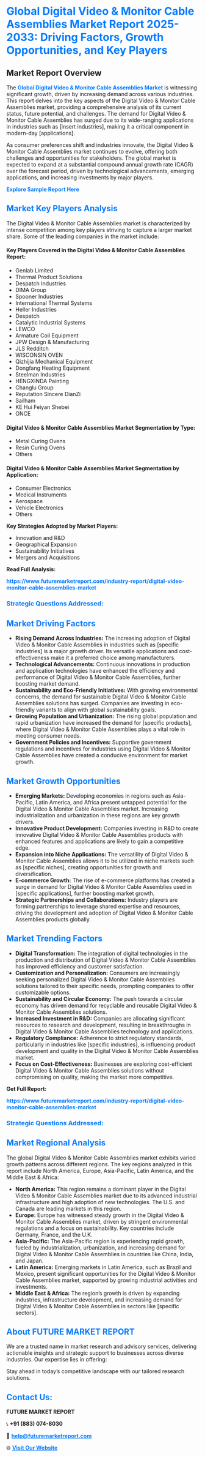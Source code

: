 <h1 style="color: #007BFF;">Global Digital Video & Monitor Cable Assemblies Market Report 2025-2033: Driving Factors, Growth Opportunities, and Key Players</h1>

<section id="overview">
<h2>Market Report Overview</h2>
<p>The <a href="https://www.futuremarketreport.com/industry-report/digital-video-monitor-cable-assemblies-market" style="color: #007BFF; text-decoration: none;"><strong>Global Digital Video & Monitor Cable Assemblies Market</strong></a> is witnessing significant growth, driven by increasing demand across various industries. This report delves into the key aspects of the Digital Video & Monitor Cable Assemblies market, providing a comprehensive analysis of its current status, future potential, and challenges. The demand for Digital Video & Monitor Cable Assemblies has surged due to its wide-ranging applications in industries such as [insert industries], making it a critical component in modern-day [applications].</p>
<p>As consumer preferences shift and industries innovate, the Digital Video & Monitor Cable Assemblies market continues to evolve, offering both challenges and opportunities for stakeholders. The global market is expected to expand at a substantial compound annual growth rate (CAGR) over the forecast period, driven by technological advancements, emerging applications, and increasing investments by major players.</p>
</section>

<section id="overview">
<p><a href="https://www.futuremarketreport.com/request-sample/reportId=37396" style="color: #007BFF; text-decoration: none;"><strong>Explore Sample Report Here</strong></a></p>
</section>

<section id="key-players">
<h2 style="color: #007BFF;">Market Key Players Analysis</h2>
<p>The Digital Video & Monitor Cable Assemblies market is characterized by intense competition among key players striving to capture a larger market share. Some of the leading companies in the market include:</p>
<h4>Key Players Covered in the Digital Video & Monitor Cable Assemblies Report:</h4>
<ul><li>Genlab Limited</li><li>Thermal Product Solutions</li><li>Despatch Industries</li><li>DIMA Group</li><li>Spooner Industries</li><li>International Thermal Systems</li><li>Heller Industries</li><li>Despatch</li><li>Catalytic Industrial Systems</li><li>LEWCO</li><li>Armature Coil Equipment</li><li>JPW Design &amp; Manufacturing</li><li>JLS Redditch</li><li>WISCONSIN OVEN</li><li>Qizhijia Mechanical Equipment</li><li>Dongfang Heating Equipment</li><li>Steelman Industries</li><li>HENGXINDA Painting</li><li>Changlu Group</li><li>Reputation Sincere DianZi</li><li>Sailham</li><li>KE Hui Feiyan Shebei</li><li>ONCE</li></ul>
<h4>Digital Video & Monitor Cable Assemblies Market Segmentation by Type:</h4>
<ul><li>Metal Curing Ovens</li><li>Resin Curing Ovens</li><li>Others</li></ul>

<h4>Digital Video & Monitor Cable Assemblies Market Segmentation by Application:</h4>
<ul><li>Consumer Electronics</li><li>Medical Instruments</li><li>Aerospace</li><li>Vehicle Electronics</li><li>Others</li></ul>
<p><strong>Key Strategies Adopted by Market Players:</strong></p>
<ul>
<li>Innovation and R&D</li>
<li>Geographical Expansion</li>
<li>Sustainability Initiatives</li>
<li>Mergers and Acquisitions</li>
</ul>
</section>

<section>
<p><strong>Read Full Analysis: </strong></p><a href="https://www.futuremarketreport.com/industry-report/digital-video-monitor-cable-assemblies-market" style="color: #007BFF; text-decoration: none;"><strong>https://www.futuremarketreport.com/industry-report/digital-video-monitor-cable-assemblies-market</strong></a>
<h3 style="color: #007BFF;">Strategic Questions Addressed:</h3>
</section>

<section id="driving-factors">
<h2 style="color: #007BFF;">Market Driving Factors</h2>
<ul>
<li><strong>Rising Demand Across Industries:</strong> The increasing adoption of Digital Video & Monitor Cable Assemblies in industries such as [specific industries] is a major growth driver. Its versatile applications and cost-effectiveness make it a preferred choice among manufacturers.</li>
<li><strong>Technological Advancements:</strong> Continuous innovations in production and application technologies have enhanced the efficiency and performance of Digital Video & Monitor Cable Assemblies, further boosting market demand.</li>
<li><strong>Sustainability and Eco-Friendly Initiatives:</strong> With growing environmental concerns, the demand for sustainable Digital Video & Monitor Cable Assemblies solutions has surged. Companies are investing in eco-friendly variants to align with global sustainability goals.</li>
<li><strong>Growing Population and Urbanization:</strong> The rising global population and rapid urbanization have increased the demand for [specific products], where Digital Video & Monitor Cable Assemblies plays a vital role in meeting consumer needs.</li>
<li><strong>Government Policies and Incentives:</strong> Supportive government regulations and incentives for industries using Digital Video & Monitor Cable Assemblies have created a conducive environment for market growth.</li>
</ul>
</section>

<section id="growth-opportunities">
<h2 style="color: #007BFF;">Market Growth Opportunities</h2>
<ul>
<li><strong>Emerging Markets:</strong> Developing economies in regions such as Asia-Pacific, Latin America, and Africa present untapped potential for the Digital Video & Monitor Cable Assemblies market. Increasing industrialization and urbanization in these regions are key growth drivers.</li>
<li><strong>Innovative Product Development:</strong> Companies investing in R&D to create innovative Digital Video & Monitor Cable Assemblies products with enhanced features and applications are likely to gain a competitive edge.</li>
<li><strong>Expansion into Niche Applications:</strong> The versatility of Digital Video & Monitor Cable Assemblies allows it to be utilized in niche markets such as [specific niches], creating opportunities for growth and diversification.</li>
<li><strong>E-commerce Growth:</strong> The rise of e-commerce platforms has created a surge in demand for Digital Video & Monitor Cable Assemblies used in [specific applications], further boosting market growth.</li>
<li><strong>Strategic Partnerships and Collaborations:</strong> Industry players are forming partnerships to leverage shared expertise and resources, driving the development and adoption of Digital Video & Monitor Cable Assemblies products globally.</li>
</ul>
</section>

<section id="trending-factors">
<h2 style="color: #007BFF;">Market Trending Factors</h2>
<ul>
<li><strong>Digital Transformation:</strong> The integration of digital technologies in the production and distribution of Digital Video & Monitor Cable Assemblies has improved efficiency and customer satisfaction.</li>
<li><strong>Customization and Personalization:</strong> Consumers are increasingly seeking personalized Digital Video & Monitor Cable Assemblies solutions tailored to their specific needs, prompting companies to offer customizable options.</li>
<li><strong>Sustainability and Circular Economy:</strong> The push towards a circular economy has driven demand for recyclable and reusable Digital Video & Monitor Cable Assemblies solutions.</li>
<li><strong>Increased Investment in R&D:</strong> Companies are allocating significant resources to research and development, resulting in breakthroughs in Digital Video & Monitor Cable Assemblies technology and applications.</li>
<li><strong>Regulatory Compliance:</strong> Adherence to strict regulatory standards, particularly in industries like [specific industries], is influencing product development and quality in the Digital Video & Monitor Cable Assemblies market.</li>
<li><strong>Focus on Cost-Effectiveness:</strong> Businesses are exploring cost-efficient Digital Video & Monitor Cable Assemblies solutions without compromising on quality, making the market more competitive.</li>
</ul>
</section>

<section>
<p><strong>Get Full Report: </strong></p><a href="https://www.futuremarketreport.com/industry-report/digital-video-monitor-cable-assemblies-market" style="color: #007BFF; text-decoration: none;"><strong>https://www.futuremarketreport.com/industry-report/digital-video-monitor-cable-assemblies-market</strong></a>
<h3 style="color: #007BFF;">Strategic Questions Addressed:</h3>
</section>


<section id="regional-analysis">
<h2 style="color: #007BFF;">Market Regional Analysis</h2>
<p>The global Digital Video & Monitor Cable Assemblies market exhibits varied growth patterns across different regions. The key regions analyzed in this report include North America, Europe, Asia-Pacific, Latin America, and the Middle East & Africa:</p>
<ul>
<li><strong>North America:</strong> This region remains a dominant player in the Digital Video & Monitor Cable Assemblies market due to its advanced industrial infrastructure and high adoption of new technologies. The U.S. and Canada are leading markets in this region.</li>
<li><strong>Europe:</strong> Europe has witnessed steady growth in the Digital Video & Monitor Cable Assemblies market, driven by stringent environmental regulations and a focus on sustainability. Key countries include Germany, France, and the U.K.</li>
<li><strong>Asia-Pacific:</strong> The Asia-Pacific region is experiencing rapid growth, fueled by industrialization, urbanization, and increasing demand for Digital Video & Monitor Cable Assemblies in countries like China, India, and Japan.</li>
<li><strong>Latin America:</strong> Emerging markets in Latin America, such as Brazil and Mexico, present significant opportunities for the Digital Video & Monitor Cable Assemblies market, supported by growing industrial activities and investments.</li>
<li><strong>Middle East & Africa:</strong> The region’s growth is driven by expanding industries, infrastructure development, and increasing demand for Digital Video & Monitor Cable Assemblies in sectors like [specific sectors].</li>
</ul>
</section>

<footer>
<h2 style="color: #007BFF;">About FUTURE MARKET REPORT</h2>
<p>We are a trusted name in market research and advisory services, delivering actionable insights and strategic support to businesses across diverse industries. Our expertise lies in offering:</p>

<p>Stay ahead in today’s competitive landscape with our tailored research solutions.</p>

<h2 style="color: #007BFF;">Contact Us:</h2>
<p><strong>FUTURE MARKET REPORT</strong></p>
<p>📞 <strong>+91 (883) 074-8030</strong></p>
<p>📧 <strong><a href="mailto:help@futuremarketreport.com" style="color: #007BFF;">help@futuremarketreport.com</a></strong></p>
<p>🌐 <strong><a href="https://www.futuremarketreport.com/" style="color: #007BFF;">Visit Our Website</a></strong></p>
</footer>